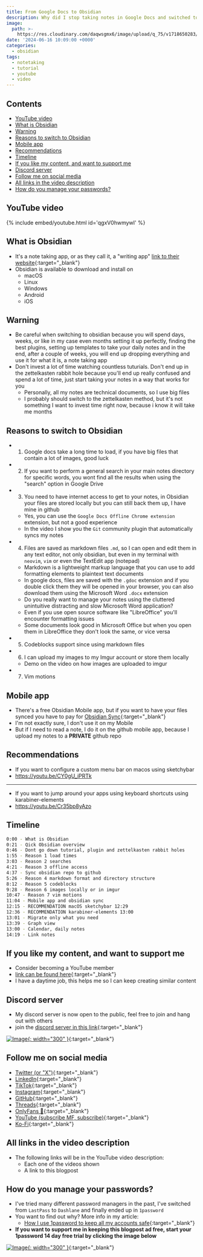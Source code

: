 ```yaml
---
title: From Google Docs to Obsidian
description: Why did I stop taking notes in Google Docs and switched to Obsidian
image:
  path: >-
    https://res.cloudinary.com/daqwsgmx6/image/upload/q_75/v1718650283/youtube/obsidian/google-docs-to-obsidian.avif
date: '2024-06-16 10:09:00 +0000'
categories:
  - obsidian
tags:
  - notetaking
  - tutorial
  - youtube
  - video
---
```

## Contents

<!-- toc -->

- [YouTube video](#youtube-video)
- [What is Obsidian](#what-is-obsidian)
- [Warning](#warning)
- [Reasons to switch to Obsidian](#reasons-to-switch-to-obsidian)
- [Mobile app](#mobile-app)
- [Recommendations](#recommendations)
- [Timeline](#timeline)
- [If you like my content, and want to support me](#if-you-like-my-content-and-want-to-support-me)
- [Discord server](#discord-server)
- [Follow me on social media](#follow-me-on-social-media)
- [All links in the video description](#all-links-in-the-video-description)
- [How do you manage your passwords?](#how-do-you-manage-your-passwords)

<!-- tocstop -->

## YouTube video

{% include embed/youtube.html id='qgxV0hwmywI' %}

## What is Obsidian

- It's a note taking app, or as they call it, a "writing app"
  [link to their website](https://obsidian.md){:target="\_blank"}
- Obsidian is available to download and install on
  - macOS
  - Linux
  - Windows
  - Android
  - iOS

## Warning

- Be careful when switching to obsidian because you will spend days, weeks, or
  like in my case even months setting it up perfectly, finding the best plugins,
  setting up templates to take your daily notes and in the end, after a couple
  of weeks, you will end up dropping everything and use it for what it is, a
  note taking app
- Don't invest a lot of time watching countless tuturials. Don't end up in the
  zettelkasten rabbit hole because you'll end up really confused and spend a lot
  of time, just start taking your notes in a way that works for you
  - Personally, all my notes are technical documents, so I use big files
  - I probably should switch to the zettelkasten method, but it's not something
    I want to invest time right now, because i know it will take me months

## Reasons to switch to Obsidian

- 1. Google docs take a long time to load, if you have big files that contain a
     lot of images, good luck
- 2. If you want to perform a general search in your main notes directory for
     specific words, you wont find all the results when using the "search"
     option in Google Drive
- 3. You need to have internet access to get to your notes, in Obsidian your
     files are stored locally but you can still back them up, I have mine in
     github
  - Yes, you can use the `Google Docs Offline Chrome extension` extension, but
    not a good experience
  - In the video I show you the `Git` community plugin that automatically syncs
    my notes
- 4. Files are saved as markdown files `.md`, so I can open and edit them in any
     text editor, not only obsidian, but even in my terminal with `neovim`,
     `vim` or even the TextEdit app (notepad)
  - Markdown is a lightweight markup language that you can use to add formatting
    elements to plaintext text documents
  - In google docs, files are saved with the `.gdoc` extension and if you double
    click them they will be opened in your browser, you can also download them
    using the Microsoft Word `.docx` extension
  - Do you really want to manage your notes using the cluttered unintuitive
    distracting and slow Microsoft Word application?
  - Even if you use open source software like "LibreOffice" you'll encounter
    formatting issues
  - Some documents look good in Microsoft Office but when you open them in
    LibreOffice they don't look the same, or vice versa
- 5. Codeblocks support since using markdown files
- 6. I can upload my images to my Imgur account or store them locally
  - Demo on the video on how images are uploaded to imgur
- 7. Vim motions

## Mobile app

- There's a free Obsidian Mobile app, but if you want to have your files synced
  you have to pay for
  [Obsidian Sync](https://obsidian.md/sync){:target="\_blank"}
- I'm not exactly sure, I don't use it on my Mobile
- But if I need to read a note, I do it on the github mobile app, because I
  upload my notes to a **PRIVATE** github repo

## Recommendations

- If you want to configure a custom menu bar on macos using sketchybar
- <https://youtu.be/CY0gU_iPRTk>

---

- If you want to jump around your apps using keyboard shortcuts using
  karabiner-elements
- <https://youtu.be/Cr35bp8yAzo>

## Timeline

```bash
0:00 - What is Obsidian
0:21 - Qick Obsidian overview
0:46 - Dont go down tutorial, plugin and zettelkasten rabbit holes
1:55 - Reason 1 load times
3:03 - Reason 2 searches
4:21 - Reason 3 offline access
4:37 - Sync obsidian repo to github
5:26 - Reason 4 markdown format and directory structure
8:12 - Reason 5 codeblocks
9:28 - Reason 6 images locally or in imgur
10:47 - Reason 7 vim motions
11:04 - Mobile app and obsidian sync
12:15 - RECOMMENDATION macOS sketchybar 12:29
12:36 - RECOMMENDATION karabiner-elements 13:00
13:01 - Migrate only what you need
13:39 - Graph view
13:00 - Calendar, daily notes
14:19 - Link notes
```

## If you like my content, and want to support me

- Consider becoming a YouTube member
- [link can be found here](https://www.youtube.com/channel/UCrSIvbFncPSlK6AdwE2QboA/join){:target="\_blank"}
- I have a daytime job, this helps me so I can keep creating similar content

## Discord server

- My discord server is now open to the public, feel free to join and hang out
  with others
- join the
  [discord server in this link](https://discord.gg/NgqMgwwtMH){:target="\_blank"}

[![Image](./../../assets/img/imgs/250210-discord-free.avif){: width="300" }](https://discord.gg/NgqMgwwtMH){:target="\_blank"}

## Follow me on social media

- [Twitter (or "X")](https://x.com/link_arzu){:target="\_blank"}
- [LinkedIn](https://www.linkedin.com/in/christianarzu){:target="\_blank"}
- [TikTok](https://www.tiktok.com/@linkarzu){:target="\_blank"}
- [Instagram](https://www.instagram.com/link_arzu){:target="\_blank"}
- [GitHub](https://github.com/linkarzu){:target="\_blank"}
- [Threads](https://www.threads.net/@link_arzu){:target="\_blank"}
- [OnlyFans 🍆](https://linkarzu.com/assets/img/imgs/250126-whyugae.avif){:target="\_blank"}
- [YouTube (subscribe MF, subscribe)](https://www.youtube.com/@linkarzu){:target="\_blank"}
- [Ko-Fi](https://ko-fi.com/linkarzu/goal?g=6){:target="\_blank"}

## All links in the video description

- The following links will be in the YouTube video description:
  - Each one of the videos shown
  - A link to this blogpost

## How do you manage your passwords?

- I've tried many different password managers in the past, I've switched from
  `LastPass` to `Dashlane` and finally ended up in `1password`
- You want to find out why? More info in my article:
  - [How I use 1password to keep all my accounts safe](https://linkarzu.com/posts/1password/1password/){:target="\_blank"}
- **If you want to support me in keeping this blogpost ad free, start your
  1password 14 day free trial by clicking the image below**

[![Image](../../assets/img/imgs/250124-1password-banner.avif){: width="300" }](https://www.dpbolvw.net/click-101327218-15734885){:target="\_blank"}

